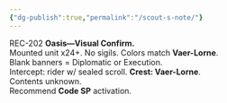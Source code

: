 ```yaml
---
{"dg-publish":true,"permalink":"/scout-s-note/"}
---
```


REC-202 
**Oasis—Visual Confirm.**  
Mounted unit x24+. No sigils. Colors match **Vaer-Lorne**.  
Blank banners = Diplomatic or Execution.  
Intercept: rider w/ sealed scroll. **Crest: Vaer-Lorne**.  
Contents unknown.  
Recommend **Code SP** activation.